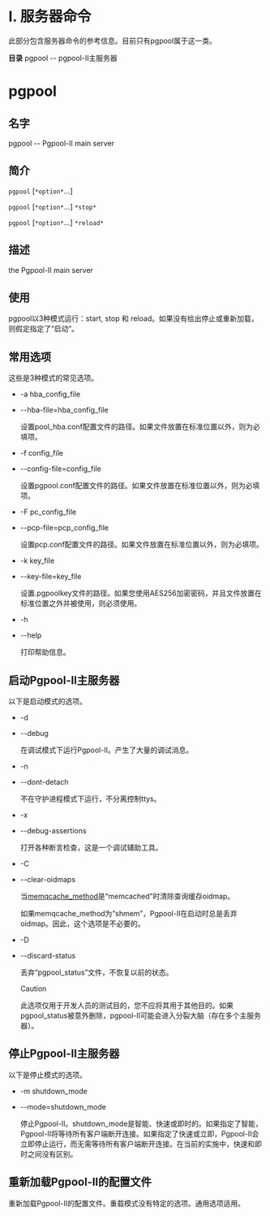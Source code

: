 # I. 服务器命令

此部分包含服务器命令的参考信息。目前只有pgpool属于这一类。

**目录**
pgpool -- pgpool-II主服务器

# pgpool

## 名字

pgpool --  Pgpool-II main server

## 简介

`pgpool` [`*option*`...]

`pgpool` [`*option*`...] `*stop*`

`pgpool` [`*option*`...] `*reload*`



## 描述

the Pgpool-II main server



## 使用

pgpool以3种模式运行：start, stop 和 reload。如果没有给出停止或重新加载，则假定指定了“启动”。

## 常用选项

这些是3种模式的常见选项。

- -a hba_config_file
- --hba-file=hba_config_file

	设置pool_hba.conf配置文件的路径。如果文件放置在标准位置以外，则为必填项。

- -f config_file
- --config-file=config_file

	设置pgpool.conf配置文件的路径。如果文件放置在标准位置以外，则为必填项。

- -F pc_config_file
- --pcp-file=pcp_config_file

	设置pcp.conf配置文件的路径。如果文件放置在标准位置以外，则为必填项。

- -k key_file
- --key-file=key_file

	设置.pgpoolkey文件的路径。如果您使用AES256加密密码，并且文件放置在标准位置之外并被使用，则必须使用。

- -h
- --help

	打印帮助信息。

## 启动Pgpool-II主服务器

以下是启动模式的选项。

- -d
- --debug

	在调试模式下运行Pgpool-II。产生了大量的调试消息。

- -n
- --dont-detach

	不在守护进程模式下运行，不分离控制ttys。

- -x
- --debug-assertions

	打开各种断言检查，这是一个调试辅助工具。

- -C
- --clear-oidmaps

	当[memqcache_method](https://www.pgpool.net/docs/latest/en/html/runtime-in-memory-query-cache.html#GUC-MEMQCACHE-METHOD)是“memcached”时清除查询缓存oidmap。

	如果memqcache_method为“shmem”，Pgpool-II在启动时总是丢弃oidmap。因此，这个选项是不必要的。

- -D
- --discard-status

	丢弃“pgpool_status”文件，不恢复以前的状态。

	> [!CAUTION]
	> 此选项仅用于开发人员的测试目的，您不应将其用于其他目的。如果pgpool_status被意外删除，pgpool-II可能会进入分裂大脑（存在多个主服务器）。

## 停止Pgpool-II主服务器

以下是停止模式的选项。

- -m shutdown_mode
- --mode=shutdown_mode

	停止Pgpool-II。shutdown_mode是智能、快速或即时的。如果指定了智能，Pgpool-II将等待所有客户端断开连接。如果指定了快速或立即，Pgpool-II会立即停止运行，而无需等待所有客户端断开连接。在当前的实施中，快速和即时之间没有区别。

## 重新加载Pgpool-II的配置文件

重新加载Pgpool-II的配置文件。重载模式没有特定的选项。通用选项适用。
